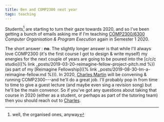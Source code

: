 ```yaml
---
title: Ben and COMP2300 next year
tags: teaching
---
```


Students[^organised-ones] are starting to turn their gaze towards 2020, and so
I've been getting a bunch of emails asking me if I'm teaching
[COMP2300/6300](https://cs.anu.edu.au/courses/comp2300/) _Computer Organisation
& Program Execution_ again in Semester 1 2020.

The short answer : **no**. The slightly longer answer is that while I'll always
love COMP2300 (it's the first course I got to design & write myself) my energies
for the next couple of years are going to be poured into the [c/c/c
studio]({% link
_posts/2019-03-20-reimagine-fellow-project-pitch.md %}) (as part of my [Reimagine
Fellowship]({% link
_posts/2019-08-30-Im-a-reimagine-fellow.md %})). In 2020,
[Charles Martin](https://cs.anu.edu.au/code-creativity-culture/charles-martin/)
will be convening & running COMP2300---and he'll do a great job. I'll probably
pop in from time to time to give a guest lecture (and maybe even sing a revision
song) but he'll be the main convenor. So if you've got any questions about
taking that course in 2020 (either as a student, or perhaps as part of the
tutoring team) then you should reach out to
[Charles](mailto:charles.martin@anu.edu.au).

[^organised-ones]: well, the organised ones, anyway
